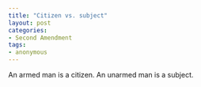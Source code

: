 ```yaml
---
title: "Citizen vs. subject"
layout: post
categories:
- Second Amendment
tags:
- anonymous
---
```


An armed man is a citizen. An unarmed man is a subject.
